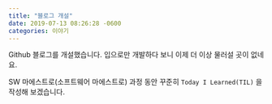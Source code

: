 ```yaml
---
title: "블로그 개설"
date: 2019-07-13 08:26:28 -0600
categories: 이야기
---
```


Github 블로그를 개설했습니다. 입으로만 개발하다 보니 이제 더 이상 물러설 곳이 없네요.

SW 마에스트로(소프트웨어 마에스트로) 과정 동안 꾸준히 `Today I Learned(TIL)` 을 작성해 보겠습니다.
